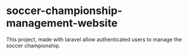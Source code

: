 # soccer-championship-management-website
This project, made with laravel allow authenticated users to manage the soccer championship.
